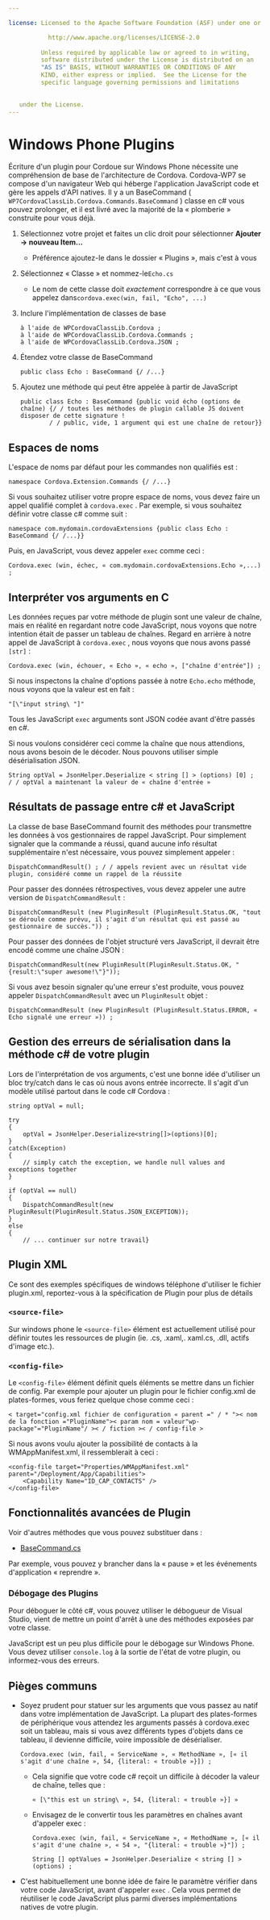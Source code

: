 ```yaml
---

license: Licensed to the Apache Software Foundation (ASF) under one or more contributor license agreements. See the NOTICE file distributed with this work for additional information regarding copyright ownership. The ASF licenses this file to you under the Apache License, Version 2.0 (the "License"); you may not use this file except in compliance with the License. You may obtain a copy of the License at

           http://www.apache.org/licenses/LICENSE-2.0
    
         Unless required by applicable law or agreed to in writing,
         software distributed under the License is distributed on an
         "AS IS" BASIS, WITHOUT WARRANTIES OR CONDITIONS OF ANY
         KIND, either express or implied.  See the License for the
         specific language governing permissions and limitations
    

   under the License.
---
```


# Windows Phone Plugins

Écriture d'un plugin pour Cordoue sur Windows Phone nécessite une compréhension de base de l'architecture de Cordova. Cordova-WP7 se compose d'un navigateur Web qui héberge l'application JavaScript code et gère les appels d'API natives. Il y a un BaseCommand ( `WP7CordovaClassLib.Cordova.Commands.BaseCommand` ) classe en c# vous pouvez prolonger, et il est livré avec la majorité de la « plomberie » construite pour vous déjà.

1.  Sélectionnez votre projet et faites un clic droit pour sélectionner **Ajouter → nouveau Item...**
    
    *   Préférence ajoutez-le dans le dossier « Plugins », mais c'est à vous

2.  Sélectionnez « Classe » et nommez-le`Echo.cs`
    
    *   Le nom de cette classe doit *exactement* correspondre à ce que vous appelez dans`cordova.exec(win, fail, "Echo", ...)`

3.  Inclure l'implémentation de classes de base
    
        à l'aide de WPCordovaClassLib.Cordova ;
        à l'aide de WPCordovaClassLib.Cordova.Commands ;
        à l'aide de WPCordovaClassLib.Cordova.JSON ;
        

4.  Étendez votre classe de BaseCommand
    
        public class Echo : BaseCommand {/ /...}
        

5.  Ajoutez une méthode qui peut être appelée à partir de JavaScript
    
        public class Echo : BaseCommand {public void écho (options de chaîne) {/ / toutes les méthodes de plugin callable JS doivent disposer de cette signature !
                / / public, vide, 1 argument qui est une chaîne de retour}}
        

## Espaces de noms

L'espace de noms par défaut pour les commandes non qualifiés est :

    namespace Cordova.Extension.Commands {/ /...}
    

Si vous souhaitez utiliser votre propre espace de noms, vous devez faire un appel qualifié complet à `cordova.exec` . Par exemple, si vous souhaitez définir votre classe c# comme suit :

    namespace com.mydomain.cordovaExtensions {public class Echo : BaseCommand {/ /...}}
    

Puis, en JavaScript, vous devez appeler `exec` comme ceci :

    Cordova.exec (win, échec, « com.mydomain.cordovaExtensions.Echo »,...) ;
    

## Interpréter vos arguments en C

Les données reçues par votre méthode de plugin sont une valeur de chaîne, mais en réalité en regardant notre code JavaScript, nous voyons que notre intention était de passer un tableau de chaînes. Regard en arrière à notre appel de JavaScript à `cordova.exec` , nous voyons que nous avons passé `[str]` :

    Cordova.exec (win, échouer, « Echo », « echo », ["chaîne d'entrée"]) ;
    

Si nous inspectons la chaîne d'options passée à notre `Echo.echo` méthode, nous voyons que la valeur est en fait :

    "[\"input string\ "]"
    

Tous les JavaScript `exec` arguments sont JSON codée avant d'être passés en c#.

Si nous voulons considérer ceci comme la chaîne que nous attendions, nous avons besoin de le décoder. Nous pouvons utiliser simple désérialisation JSON.

    String optVal = JsonHelper.Deserialize < string [] > (options) [0] ;
    / / optVal a maintenant la valeur de « chaîne d'entrée »
    

## Résultats de passage entre c# et JavaScript

La classe de base BaseCommand fournit des méthodes pour transmettre les données à vos gestionnaires de rappel JavaScript. Pour simplement signaler que la commande a réussi, quand aucune info résultat supplémentaire n'est nécessaire, vous pouvez simplement appeler :

    DispatchCommandResult() ; / / appels revient avec un résultat vide plugin, considéré comme un rappel de la réussite
    

Pour passer des données rétrospectives, vous devez appeler une autre version de `DispatchCommandResult` :

    DispatchCommandResult (new PluginResult (PluginResult.Status.OK, "tout se déroule comme prévu, il s'agit d'un résultat qui est passé au gestionnaire de succès.")) ;
    

Pour passer des données de l'objet structuré vers JavaScript, il devrait être encodé comme une chaîne JSON :

    DispatchCommandResult(new PluginResult(PluginResult.Status.OK, "{result:\"super awesome!\"}"));
    

Si vous avez besoin signaler qu'une erreur s'est produite, vous pouvez appeler `DispatchCommandResult` avec un `PluginResult` objet :

    DispatchCommandResult (new PluginResult (PluginResult.Status.ERROR, « Echo signalé une erreur »)) ;
    

## Gestion des erreurs de sérialisation dans la méthode c# de votre plugin

Lors de l'interprétation de vos arguments, c'est une bonne idée d'utiliser un bloc try/catch dans le cas où nous avons entrée incorrecte. Il s'agit d'un modèle utilisé partout dans le code c# Cordova :

    string optVal = null;
    
    try
    {
        optVal = JsonHelper.Deserialize<string[]>(options)[0];
    }
    catch(Exception)
    {
        // simply catch the exception, we handle null values and exceptions together
    }
    
    if (optVal == null)
    {
        DispatchCommandResult(new PluginResult(PluginResult.Status.JSON_EXCEPTION));
    }
    else
    {
        // ... continuer sur notre travail}
    

## Plugin XML

Ce sont des exemples spécifiques de windows téléphone d'utiliser le fichier plugin.xml, reportez-vous à la spécification de Plugin pour plus de détails

### `<source-file>`

Sur windows phone le `<source-file>` élément est actuellement utilisé pour définir toutes les ressources de plugin (ie. .cs, .xaml,. xaml.cs, .dll, actifs d'image etc.).

### `<config-file>`

Le `<config-file>` élément définit quels éléments se mettre dans un fichier de config. Par exemple pour ajouter un plugin pour le fichier config.xml de plates-formes, vous feriez quelque chose comme ceci :

    < target="config.xml fichier de configuration « parent =" / * ">< nom de la fonction ="PluginName">< param nom = valeur"wp-package"="PluginName"/ >< / fiction >< / config-file >
    

Si nous avons voulu ajouter la possibilité de contacts à la WMAppManifest.xml, il ressemblerait à ceci :

    <config-file target="Properties/WMAppManifest.xml" parent="/Deployment/App/Capabilities">
        <Capability Name="ID_CAP_CONTACTS" />
    </config-file>
    

## Fonctionnalités avancées de Plugin

Voir d'autres méthodes que vous pouvez substituer dans :

*   [BaseCommand.cs][1]

 [1]: https://github.com/apache/cordova-wp7/blob/master/templates/standalone/cordovalib/Commands/BaseCommand.cs

Par exemple, vous pouvez y brancher dans la « pause » et les événements d'application « reprendre ».

### Débogage des Plugins

Pour déboguer le côté c#, vous pouvez utiliser le débogueur de Visual Studio, vient de mettre un point d'arrêt à une des méthodes exposées par votre classe.

JavaScript est un peu plus difficile pour le débogage sur Windows Phone. Vous devez utiliser `console.log` à la sortie de l'état de votre plugin, ou informez-vous des erreurs.

## Pièges communs

*   Soyez prudent pour statuer sur les arguments que vous passez au natif dans votre implémentation de JavaScript. La plupart des plates-formes de périphérique vous attendez les arguments passés à cordova.exec soit un tableau, mais si vous avez différents types d'objets dans ce tableau, il devienne difficile, voire impossible de désérialiser.
    
        Cordova.exec (win, fail, « ServiceName », « MethodName », [« il s'agit d'une chaîne », 54, {literal: « trouble »}]) ;
        
    
    *   Cela signifie que votre code c# reçoit un difficile à décoder la valeur de chaîne, telles que :
        
            « [\"this est un string\ », 54, {literal: « trouble »}] »
            
    
    *   Envisagez de le convertir tous les paramètres en chaînes avant d'appeler exec :
        
            Cordova.exec (win, fail, « ServiceName », « MethodName », [« il s'agit d'une chaîne », « 54 », "{literal: « trouble »}"]) ;
            
            String [] optValues = JsonHelper.Deserialize < string [] > (options) ;
            

*   C'est habituellement une bonne idée de faire le paramètre vérifier dans votre code JavaScript, avant d'appeler `exec` . Cela vous permet de réutiliser le code JavaScript plus parmi diverses implémentations natives de votre plugin.